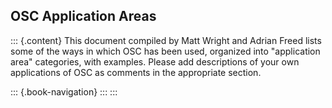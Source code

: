 ## OSC Application Areas

::: {.content}
This document compiled by Matt Wright and Adrian Freed lists some of the
ways in which OSC has been used, organized into \"application area\"
categories, with examples. Please add descriptions of your own
applications of OSC as comments in the appropriate section.

::: {.book-navigation}
:::
:::
